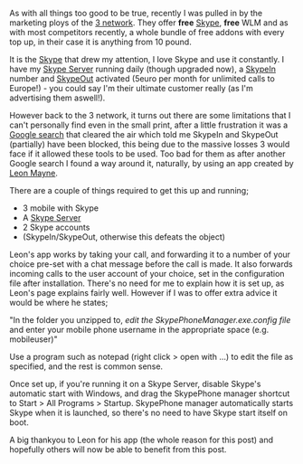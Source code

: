 <!---
title: "Free Skype with 3? There's a catch.."
date: "2010-02-04"
categories:
  - "reviews"
tags:
  - "3"
  - "blocks"
  - "linkedin"
  - "skype"
  - "skypephone-manager"
  - "three"
  - "workaround"
--->

As with all things too good to be true, recently I was pulled in by the marketing ploys of the [3 network](http://www.three.co.uk). They offer **free** [Skype](http://www.skype.com), **free** WLM and as with most competitors recently, a whole bundle of free addons with every top up, in their case it is anything from 10 pound.

It is the [Skype](http://www.skype.com) that drew my attention, I love Skype and use it constantly. I have my [Skype Server](/2009/08/skype/) running daily (though upgraded now), a [SkypeIn](http://www.skype.com/allfeatures/onlinenumber/) number and [SkypeOut](http://www.skype.com/intl/en/allfeatures/subscriptions/europe/) activated (5euro per month for unlimited calls to Europe!) - you could say I'm their ultimate customer really (as I'm advertising them aswell!).

However back to the 3 network, it turns out there are some limitations that I can't personally find even in the small print, after a little frustration it was a [Google search](http://www.google.com/search?rlz=1C1GGLS_en-GBNL341NL341&aq=0&oq=you+can+only+make+call&sourceid=chrome&ie=UTF-8&q=you+can+only+make+calls+to+numbers+abroad) that cleared the air which told me SkypeIn and SkypeOut (partially) have been blocked, this being due to the massive losses 3 would face if it allowed these tools to be used. Too bad for them as after another Google search I found a way around it, naturally, by using an app created by [Leon Mayne](http://leon.mvps.org/SkypePhone/).

There are a couple of things required to get this up and running;

- 3 mobile with Skype
- A [Skype Server](/2009/08/skype/)
- 2 Skype accounts
- (SkypeIn/SkypeOut, otherwise this defeats the object)

Leon's app works by taking your call, and forwarding it to a number of your choice pre-set with a chat message before the call is made. It also forwards incoming calls to the user account of your choice, set in the configuration file after installation. There's no need for me to explain how it is set up, as Leon's page explains fairly well. However if I was to offer extra advice it would be where he states;

"In the folder you unzipped to, _edit the SkypePhoneManager.exe.config file_ and enter your mobile phone username in the appropriate space (e.g. mobileuser)"

Use a program such as notepad (right click > open with ...) to edit the file as specified, and the rest is common sense.

Once set up, if you're running it on a Skype Server, disable Skype's automatic start with Windows, and drag the SkypePhone manager shortcut to Start > All Programs > Startup. SkypePhone manager automatically starts Skype when it is launched, so there's no need to have Skype start itself on boot.

A big thankyou to Leon for his app (the whole reason for this post) and hopefully others will now be able to benefit from this post.

